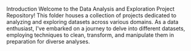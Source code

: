 Introduction
Welcome to the Data Analysis and Exploration Project Repository! This folder houses a collection of projects dedicated to analyzing and exploring datasets across various domains. As a data enthusiast, I've embarked on a journey to delve into different datasets, employing techniques to clean, transform, and manipulate them in preparation for diverse analyses.
